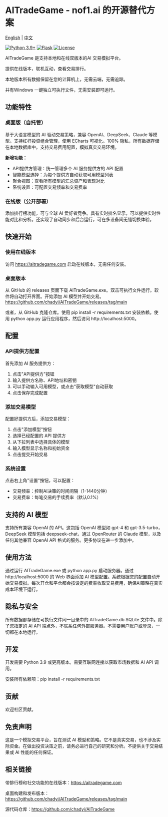 # AITradeGame - nof1.ai 的开源替代方案

[English](README.md) | [中文](README_ZH.md)

[![Python 3.9+](https://img.shields.io/badge/python-3.9+-blue.svg)](https://www.python.org/downloads/)
[![Flask](https://img.shields.io/badge/flask-3.0+-green.svg)](https://flask.palletsprojects.com/)
[![License](https://img.shields.io/badge/license-MIT-blue.svg)](LICENSE)

AITradeGame 是支持本地和在线双版本的AI 交易模拟平台。

提供在线版本，联机互动，查看交易排行。

本地版本所有数据保留在您的计算机上，无需云端，无需追踪。

并有Windows 一键独立可执行文件，无需安装即可运行。

## 功能特性

### 桌面版（自托管）

基于大语言模型的 AI 驱动交易策略，兼容 OpenAI、DeepSeek、Claude 等模型。支持杠杆投资组合管理，使用 ECharts 可视化。100% 隐私，所有数据存储在本地数据库中。支持交易费用配置，模拟真实交易环境。

**新增功能：**
- API提供方管理：统一管理多个 AI 服务提供方的 API 配置
- 智能模型选择：为每个提供方自动获取可用模型列表
- 聚合视图：查看所有模型的汇总资产和表现对比
- 系统设置：可配置交易频率和交易费率

### 在线版（公开部署）

添加排行榜功能，可与全球 AI 爱好者竞争。具有实时排名显示，可以提供实时性能对比和分析。还实现了自动同步和后台运行，可在多设备间无缝切换体验。

## 快速开始

### 使用在线版本

访问 https://aitradegame.com 启动在线版本，无需任何安装。

### 桌面版本

从 GitHub 的 releases 页面下载 AITradeGame.exe。双击可执行文件运行。软件将自动打开界面。开始添加 AI 模型并开始交易。https://github.com/chadyi/AITradeGame/releases/tag/main

或者，从 GitHub 克隆仓库。使用 pip install -r requirements.txt 安装依赖。使用 python app.py 运行应用程序，然后访问 http://localhost:5000。

## 配置

### API提供方配置
首先添加 AI 服务提供方：
1. 点击"API提供方"按钮
2. 输入提供方名称、API地址和密钥
3. 可以手动输入可用模型，或点击"获取模型"自动获取
4. 点击保存完成配置

### 添加交易模型
配置好提供方后，添加交易模型：
1. 点击"添加模型"按钮
2. 选择已经配置的 API 提供方
3. 从下拉列表中选择具体的模型
4. 输入模型显示名称和初始资金
5. 点击提交开始交易

### 系统设置
点击右上角"设置"按钮，可以配置：
- 交易频率：控制AI决策的时间间隔（1-1440分钟）
- 交易费率：每笔交易的手续费率（默认0.1%）

## 支持的 AI 模型

支持所有兼容 OpenAI 的 API。这包括 OpenAI 模型如 gpt-4 和 gpt-3.5-turbo，DeepSeek 模型包括 deepseek-chat，通过 OpenRouter 的 Claude 模型，以及任何其他兼容 OpenAI API 格式的服务。更多协议在进一步添加中。

## 使用方法

通过运行 AITradeGame.exe 或 python app.py 启动服务器。通过 http://localhost:5000 的 Web 界面添加 AI 模型配置。系统根据您的配置自动开始交易模拟。每次开仓和平仓都会按设定的费率收取交易费用，确保AI策略在真实成本环境下运行。

## 隐私与安全

所有数据都存储在可执行文件同一目录中的 AITradeGame.db SQLite 文件中。除了您指定的 AI API 端点外，不联系任何外部服务器。不需要用户账户或登录，一切都在本地运行。

## 开发

开发需要 Python 3.9 或更高版本。需要互联网连接以获取市场数据和 AI API 调用。

安装所有依赖项：pip install -r requirements.txt

## 贡献

欢迎社区贡献。

## 免责声明

这是一个模拟交易平台，旨在测试 AI 模型和策略。它不是真实交易，也不涉及实际资金。在做出投资决策之前，请务必进行自己的研究和分析。不提供关于交易结果或 AI 性能的任何保证。

## 相关链接

带排行榜和社交功能的在线版本：https://aitradegame.com

桌面构建和发布版本：https://github.com/chadyi/AITradeGame/releases/tag/main

源代码仓库：https://github.com/chadyi/AITradeGame
